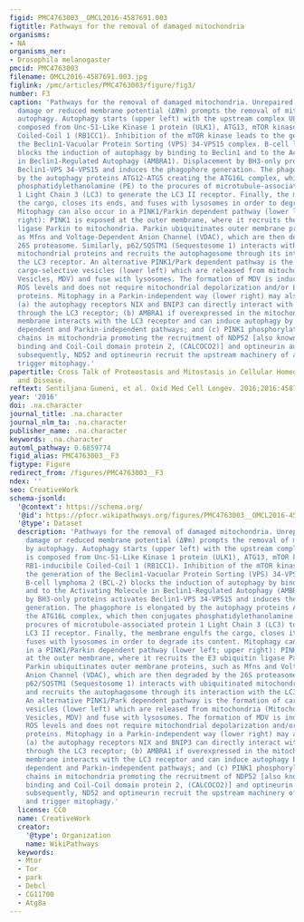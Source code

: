 ```yaml
---
figid: PMC4763003__OMCL2016-4587691.003
figtitle: Pathways for the removal of damaged mitochondria
organisms:
- NA
organisms_ner:
- Drosophila melanogaster
pmcid: PMC4763003
filename: OMCL2016-4587691.003.jpg
figlink: /pmc/articles/PMC4763003/figure/fig3/
number: F3
caption: 'Pathways for the removal of damaged mitochondria. Unrepaired mitochondrial
  damage or reduced membrane potential (ΔΨm) prompts the removal of mitochondria by
  autophagy. Autophagy starts (upper left) with the upstream complex ULK1 which is
  composed from Unc-51-Like Kinase 1 protein (ULK1), ATG13, mTOR kinase, and RB1-inducibile
  Coiled-Coil 1 (RB1CC1). Inhibition of the mTOR kinase leads to the generation of
  the Beclin1-Vacuolar Protein Sorting (VPS) 34-VPS15 complex. B-cell lymphoma 2 (BCL-2)
  blocks the induction of autophagy by binding to Beclin1 and to the Activating Molecule
  in Beclin1-Regulated Autophagy (AMBRA1). Displacement by BH3-only proteins activates
  Beclin1-VPS 34-VPS15 and induces the phagophore generation. The phagophore is elongated
  by the autophagy proteins ATG12-ATG5 creating the ATG16L complex, which then conjugates
  phosphatidylethanolamine (PE) to the procures of microtubule-associated protein
  1 Light Chain 3 (LC3) to generate the LC3 II receptor. Finally, the membrane engulfs
  the cargo, closes its ends, and fuses with lysosomes in order to degrade its content.
  Mitophagy can also occur in a PINK1/Parkin dependent pathway (lower left; upper
  right): PINK1 is exposed at the outer membrane, where it recruits the E3 ubiquitin
  ligase Parkin to mitochondria. Parkin ubiquitinates outer membrane proteins, such
  as Mfns and Voltage-Dependent Anion Channel (VDAC), which are then degraded by the
  26S proteasome. Similarly, p62/SQSTM1 (Sequestosome 1) interacts with ubiquitinated
  mitochondrial proteins and recruits the autophagosome through its interaction with
  the LC3 receptor. An alternative PINK1/Park dependent pathway is the formation of
  cargo-selective vesicles (lower left) which are released from mitochondria (Mitochondria-Derived
  Vesicles, MDV) and fuse with lysosomes. The formation of MDV is induced by increased
  ROS levels and does not require mitochondrial depolarization and/or LC3 or ATG5
  proteins. Mitophagy in a Parkin-independent way (lower right) may also occur since
  (a) the autophagy receptors NIX and BNIP3 can directly interact with the autophagosome
  through the LC3 receptor; (b) AMBRA1 if overexpressed in the mitochondria outer
  membrane interacts with the LC3 receptor and can induce autophagy by both Parkin
  dependent and Parkin-independent pathways; and (c) PINK1 phosphorylates the ubiquitin
  chains in mitochondria promoting the recruitment of NDP52 [also known as Calcium
  binding and Coil-Coil domain protein 2, (CALCOCO2)] and optineurin autophagy receptors;
  subsequently, ND52 and optineurin recruit the upstream machinery of autophagy and
  trigger mitophagy.'
papertitle: Cross Talk of Proteostasis and Mitostasis in Cellular Homeodynamics, Ageing,
  and Disease.
reftext: Sentiljana Gumeni, et al. Oxid Med Cell Longev. 2016;2016:4587691.
year: '2016'
doi: .na.character
journal_title: .na.character
journal_nlm_ta: .na.character
publisher_name: .na.character
keywords: .na.character
automl_pathway: 0.6859774
figid_alias: PMC4763003__F3
figtype: Figure
redirect_from: /figures/PMC4763003__F3
ndex: ''
seo: CreativeWork
schema-jsonld:
  '@context': https://schema.org/
  '@id': https://pfocr.wikipathways.org/figures/PMC4763003__OMCL2016-4587691.003.html
  '@type': Dataset
  description: 'Pathways for the removal of damaged mitochondria. Unrepaired mitochondrial
    damage or reduced membrane potential (ΔΨm) prompts the removal of mitochondria
    by autophagy. Autophagy starts (upper left) with the upstream complex ULK1 which
    is composed from Unc-51-Like Kinase 1 protein (ULK1), ATG13, mTOR kinase, and
    RB1-inducibile Coiled-Coil 1 (RB1CC1). Inhibition of the mTOR kinase leads to
    the generation of the Beclin1-Vacuolar Protein Sorting (VPS) 34-VPS15 complex.
    B-cell lymphoma 2 (BCL-2) blocks the induction of autophagy by binding to Beclin1
    and to the Activating Molecule in Beclin1-Regulated Autophagy (AMBRA1). Displacement
    by BH3-only proteins activates Beclin1-VPS 34-VPS15 and induces the phagophore
    generation. The phagophore is elongated by the autophagy proteins ATG12-ATG5 creating
    the ATG16L complex, which then conjugates phosphatidylethanolamine (PE) to the
    procures of microtubule-associated protein 1 Light Chain 3 (LC3) to generate the
    LC3 II receptor. Finally, the membrane engulfs the cargo, closes its ends, and
    fuses with lysosomes in order to degrade its content. Mitophagy can also occur
    in a PINK1/Parkin dependent pathway (lower left; upper right): PINK1 is exposed
    at the outer membrane, where it recruits the E3 ubiquitin ligase Parkin to mitochondria.
    Parkin ubiquitinates outer membrane proteins, such as Mfns and Voltage-Dependent
    Anion Channel (VDAC), which are then degraded by the 26S proteasome. Similarly,
    p62/SQSTM1 (Sequestosome 1) interacts with ubiquitinated mitochondrial proteins
    and recruits the autophagosome through its interaction with the LC3 receptor.
    An alternative PINK1/Park dependent pathway is the formation of cargo-selective
    vesicles (lower left) which are released from mitochondria (Mitochondria-Derived
    Vesicles, MDV) and fuse with lysosomes. The formation of MDV is induced by increased
    ROS levels and does not require mitochondrial depolarization and/or LC3 or ATG5
    proteins. Mitophagy in a Parkin-independent way (lower right) may also occur since
    (a) the autophagy receptors NIX and BNIP3 can directly interact with the autophagosome
    through the LC3 receptor; (b) AMBRA1 if overexpressed in the mitochondria outer
    membrane interacts with the LC3 receptor and can induce autophagy by both Parkin
    dependent and Parkin-independent pathways; and (c) PINK1 phosphorylates the ubiquitin
    chains in mitochondria promoting the recruitment of NDP52 [also known as Calcium
    binding and Coil-Coil domain protein 2, (CALCOCO2)] and optineurin autophagy receptors;
    subsequently, ND52 and optineurin recruit the upstream machinery of autophagy
    and trigger mitophagy.'
  license: CC0
  name: CreativeWork
  creator:
    '@type': Organization
    name: WikiPathways
  keywords:
  - Mtor
  - Tor
  - park
  - Debcl
  - CG11700
  - Atg8a
---
```

